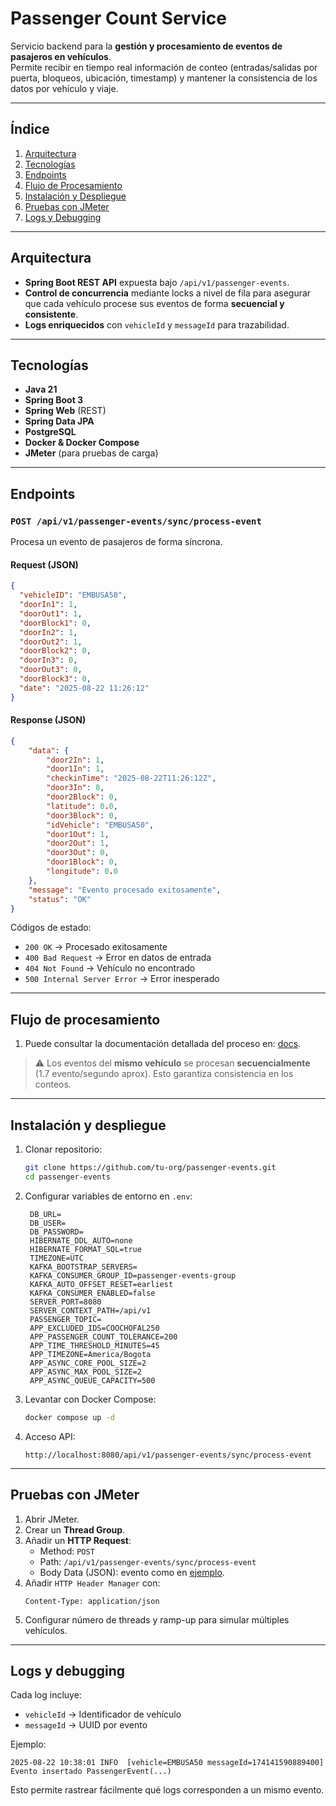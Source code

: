 # Passenger Count Service

Servicio backend para la **gestión y procesamiento de eventos de pasajeros en vehículos**.  
Permite recibir en tiempo real información de conteo (entradas/salidas por puerta, bloqueos, ubicación, timestamp) y mantener la consistencia de los datos por vehículo y viaje.

---

## Índice
1. [Arquitectura](#arquitectura)
2. [Tecnologías](#tecnologías)
3. [Endpoints](#endpoints)
4. [Flujo de Procesamiento](#flujo-de-procesamiento)
5. [Instalación y Despliegue](#instalación-y-despliegue)
6. [Pruebas con JMeter](#pruebas-con-jmeter)
7. [Logs y Debugging](#logs-y-debugging)

---

## Arquitectura

- **Spring Boot REST API** expuesta bajo `/api/v1/passenger-events`.
- **Control de concurrencia** mediante locks a nivel de fila para asegurar que cada vehículo procese sus eventos de forma **secuencial y consistente**.
- **Logs enriquecidos** con `vehicleId` y `messageId` para trazabilidad.

---

## Tecnologías

- **Java 21**
- **Spring Boot 3**
- **Spring Web** (REST)
- **Spring Data JPA**
- **PostgreSQL**
- **Docker & Docker Compose**
- **JMeter** (para pruebas de carga)

---

## Endpoints

### `POST /api/v1/passenger-events/sync/process-event`

Procesa un evento de pasajeros de forma síncrona.

#### Request (JSON)

```json
{
  "vehicleID": "EMBUSA50",
  "doorIn1": 1,
  "doorOut1": 1,
  "doorBlock1": 0,
  "doorIn2": 1,
  "doorOut2": 1,
  "doorBlock2": 0,
  "doorIn3": 0,
  "doorOut3": 0,
  "doorBlock3": 0,
  "date": "2025-08-22 11:26:12"
}
```

#### Response (JSON)

```json
{
    "data": {
        "door2In": 1,
        "door1In": 1,
        "checkinTime": "2025-08-22T11:26:12Z",
        "door3In": 0,
        "door2Block": 0,
        "latitude": 0.0,
        "door3Block": 0,
        "idVehicle": "EMBUSA50",
        "door1Out": 1,
        "door2Out": 1,
        "door3Out": 0,
        "door1Block": 0,
        "longitude": 0.0
    },
    "message": "Evento procesado exitosamente",
    "status": "OK"
}
```

Códigos de estado:
- `200 OK` → Procesado exitosamente
- `400 Bad Request` → Error en datos de entrada
- `404 Not Found` → Vehículo no encontrado
- `500 Internal Server Error` → Error inesperado

---

## Flujo de procesamiento

1. Puede consultar la documentación detallada del proceso en: [docs](./docs/PROCESS_README.md).

> ⚠️ Los eventos del **mismo vehículo** se procesan **secuencialmente** (1.7 evento/segundo aprox). Esto garantiza consistencia en los conteos.

---

## Instalación y despliegue

1. Clonar repositorio:
   ```bash
   git clone https://github.com/tu-org/passenger-events.git
   cd passenger-events
   ```

1. Configurar variables de entorno en `.env`:
   ```env
    DB_URL=
    DB_USER=
    DB_PASSWORD=
    HIBERNATE_DDL_AUTO=none
    HIBERNATE_FORMAT_SQL=true
    TIMEZONE=UTC
    KAFKA_BOOTSTRAP_SERVERS=
    KAFKA_CONSUMER_GROUP_ID=passenger-events-group
    KAFKA_AUTO_OFFSET_RESET=earliest
    KAFKA_CONSUMER_ENABLED=false
    SERVER_PORT=8080
    SERVER_CONTEXT_PATH=/api/v1
    PASSENGER_TOPIC=
    APP_EXCLUDED_IDS=COOCHOFAL250
    APP_PASSENGER_COUNT_TOLERANCE=200
    APP_TIME_THRESHOLD_MINUTES=45
    APP_TIMEZONE=America/Bogota
    APP_ASYNC_CORE_POOL_SIZE=2
    APP_ASYNC_MAX_POOL_SIZE=2
    APP_ASYNC_QUEUE_CAPACITY=500
   ```

2. Levantar con Docker Compose:
   ```bash
   docker compose up -d
   ```

3. Acceso API:
   ```
   http://localhost:8080/api/v1/passenger-events/sync/process-event
   ```

---

## Pruebas con JMeter

1. Abrir JMeter.
2. Crear un **Thread Group**.
3. Añadir un **HTTP Request**:
   - Method: `POST`
   - Path: `/api/v1/passenger-events/sync/process-event`
   - Body Data (JSON): evento como en [ejemplo](#request-json).
4. Añadir `HTTP Header Manager` con:
   ```
   Content-Type: application/json
   ```
5. Configurar número de threads y ramp-up para simular múltiples vehículos.

---

## Logs y debugging

Cada log incluye:
- `vehicleId` → Identificador de vehículo
- `messageId` → UUID por evento

Ejemplo:
```
2025-08-22 10:38:01 INFO  [vehicle=EMBUSA50 messageId=174141590889400] Evento insertado PassengerEvent(...)

```

Esto permite rastrear fácilmente qué logs corresponden a un mismo evento.


